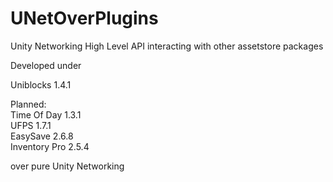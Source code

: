 # UNetOverPlugins
Unity Networking High Level API interacting with other assetstore packages

Developed under<br />

Uniblocks 1.4.1<br />

Planned:<br />
Time Of Day 1.3.1<br />
UFPS 1.7.1<br />
EasySave 2.6.8<br />
Inventory Pro 2.5.4<br />

over pure Unity Networking
